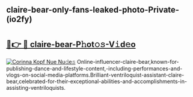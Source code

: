 ## claire-bear-only-fans​-leaked-photo​-Private-(io2fy)


# <h2><a href="https://mediaupload.pro?title=claire-bear&ref=git">🔗👉 🔴 claire-bear-P𝚑ot𝚘𝚜-V𝚒d𝚎o</a></h2>

[![Corinna Kopf Nue Nu𝚍e𝚜](https://i.imgur.com/0qMVB7G.gif)](https://mediaupload.pro?title=claire-bear&ref=git)
Online-influencer-claire-bear,known-for-publishing-dance-and-lifestyle-content,-including-performances-and-vlogs-on-social-media-platforms.Brilliant-ventriloquist-assistant-claire-bear,celebrated-for-their-exceptional-abilities-and-accomplishments-in-assisting-ventriloquists.  
